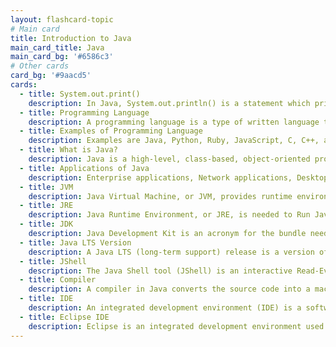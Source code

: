 ```yaml
---
layout: flashcard-topic
# Main card
title: Introduction to Java
main_card_title: Java
main_card_bg: '#6586c3'
# Other cards
card_bg: '#9aacd5'
cards:
  - title: System.out.print()
    description: In Java, System.out.println() is a statement which prints the argument passed inside it. The print() method display results on the console.
  - title: Programming Language
    description: A programming language is a type of written language that tells computers what to do. 
  - title: Examples of Programming Language
    description: Examples are Java, Python, Ruby, JavaScript, C, C++, and C#. Programming languages are used to write all computer programs and computer software.
  - title: What is Java?
    description: Java is a high-level, class-based, object-oriented programming language that is designed to have as few implementation dependencies as possible.
  - title: Applications of Java
    description: Enterprise applications, Network applications, Desktop applications, Web applications, Games, Android app, and many more.
  - title: JVM
    description: Java Virtual Machine, or JVM, provides runtime environment in which Java bytecode can be loaded, verifies, and executed
  - title: JRE
    description: Java Runtime Environment, or JRE, is needed to Run Java Programs. JRE = JVM + Libraries + Other Components.
  - title: JDK
    description: Java Development Kit is an acronym for the bundle needed to compile (with the compiler) and run (with the JRE bundle) your Java program. JDK = JRE + Compilers + Debuggers. 
  - title: Java LTS Version
    description: A Java LTS (long-term support) release is a version of Java that will remain the industry standard for several years. Example Java 7, 8, 11 and 17.
  - title: JShell
    description: The Java Shell tool (JShell) is an interactive Read-Evaluate-Print Loop (REPL) tool for learning the Java programming language and prototyping Java code.
  - title: Compiler
    description: A compiler in Java converts the source code into a machine-code or bytecode code, and that is then executed. It is platform-independent.
  - title: IDE
    description: An integrated development environment (IDE) is a software application that helps programmers develop software code efficiently.
  - title: Eclipse IDE
    description: Eclipse is an integrated development environment used by programmers to develop software.
---
```

